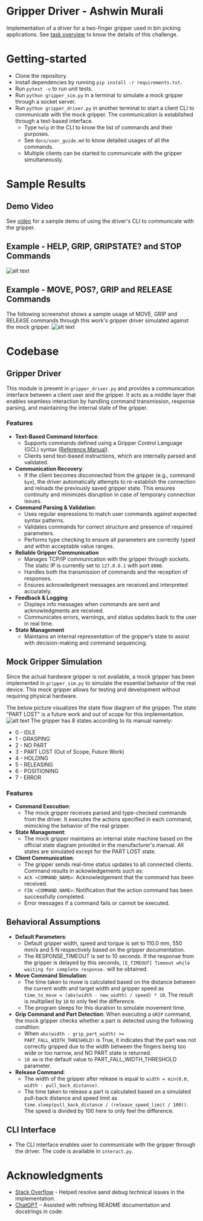 # Gripper Driver - Ashwin Murali
Implementation of a driver for a two-finger gripper used in bin picking applications. See [task overview](docs/task.md) to know the details of this challenge.

# Getting-started
- Clone the repository.
- Install dependencies by running `pip install -r requirements.txt`.
- Run `pytest -v` to run unit tests.
- Run `python gripper_sim.py` in a terminal to simulate a mock gripper through a socket server.
- Run `python gripper_driver.py` in another terminal to start a client CLI to communicate with the mock gripper. The communication is established through a text-based interface. 
    - Type `help` in the CLI to know the list of commands and their purposes.
    - See `docs/user_guide.md` to know detailed usages of all the commands.
    - Multiple clients can be started to communicate with the gripper simultaneously.

# Sample Results

## Demo Video
See [video](docs/sample_demo.m4v) for a sample demo of using the driver's CLI to communicate with the gripper.

## Example - HELP, GRIP, GRIPSTATE? and STOP Commands
![alt text](docs/usage_eg1.png "Usage Example 1")

## Example - MOVE, POS?, GRIP and RELEASE Commands
The following screenshot shows a sample usage of MOVE, GRIP and RELEASE commands through this work's gripper driver simulated against the mock gripper. 
![alt text](docs/usage_eg2.png "Usage Example 2")

# Codebase

## Gripper Driver
This module is present in `gripper_driver.py` and provides a communication interface between a client user and the gripper. It acts as a middle layer that enables seamless interaction by handling command transmission, response parsing, and maintaining the internal state of the gripper.
### Features
- **Text-Based Command Interface**: 
    - Supports commands defined using a Gripper Control Language (GCL) syntax ([Reference Manual](https://weiss-robotics.com/servo-electric/wsg-series/product/wsg/selectVariant/wsg-50-110/?file=files/downloads/wsg/wsg_gcl_reference_manual_en.pdf&cid=11209)).
    - Clients send text-based instructions, which are internally parsed and validated.
- **Communication Recovery**: 
    - If the client becomes disconnected from the gripper (e.g., command `bye`), the driver automatically attempts to re-establish the connection and reloads the previously saved gripper state. This ensures continuity and minimizes disruption in case of temporary connection issues.
- **Command Parsing & Validation**: 
    - Uses regular expressions to match user commands against expected syntax patterns.
    - Validates commands for correct structure and presence of required parameters.
    - Performs type checking to ensure all parameters are correctly typed and within acceptable value ranges.
- **Reliable Gripper Communication**
    - Manages TCP/IP communication with the gripper through sockets. The static IP is currently set to `127.0.0.1` with port `8000`.
    - Handles both the transmission of commands and the reception of responses.
    - Ensures acknowledgment messages are received and interpreted accurately.
- **Feedback & Logging**
    - Displays info messages when commands are sent and acknowledgments are received.
    - Communicates errors, warnings, and status updates back to the user in real time.
- **State Management**
    - Maintains an internal representation of the gripper’s state to assist with decision-making and command sequencing.

## Mock Gripper Simulation
Since the actual hardware gripper is not available, a mock gripper has been implemented in `gripper_sim.py` to simulate the essential behavior of the real device. This mock gripper allows for testing and development without requiring physical hardware. 

The below picture visualizes the state flow diagram of the gripper. The state "PART LOST" is a future work and out of scope for this implementation.
![alt text](docs/state_flow_diagram.png "SFD")
The gripper has 8 states according to its manual namely:
- 0 - IDLE
- 1 - GRASPING
- 2 - NO PART
- 3 - PART LOST (Out of Scope, Future Work)
- 4 - HOLDING
- 5 - RELEASING
- 6 - POSITIONING
- 7 - ERROR

### Features
- **Command Execution**:
    - The mock gripper receives parsed and type-checked commands from the driver. It executes the actions specified in each command, mimicking the behavior of the real gripper.
- **State Management**:
    - The mock gripper maintains an internal state machine based on the official state diagram provided in the manufacturer's manual. All states are simulated except for the PART LOST state.
- **Client Communication**:
    - The gripper sends real-time status updates to all connected clients. Command results in ackowledgements such as:
    - `ACK <COMMAND_NAME>`: Acknowledgement that the command has been received.
    - `FIN <COMMAND_NAME>`: Notification that the action command has been successfully completed.
    - Error messages if a command fails or cannot be executed.

## Behavioral Assumptions
- **Default Parameters**:
    - Default gripper width, speed and torque is set to 110.0 mm, 550 mm/s and 5 N respectively based on the gripper documentation.
    - The RESPONSE_TIMEOUT is set to 10 seconds. If the response from the gripper is delayed by this seconds, `[E_TIMEOUT] Timeout while waiting for complete response.` will be obtained.
- **Move Command Simulation**:
    - The time taken to move is calculated based on the distance between the current width and target width and gripper speed as `time_to_move = (abs(width - new_width) / speed) * 10`. The result is multiplied by `10` to only feel the difference.
    - The program sleeps for this duration to simulate movement time.
- **Grip Command and Part Detection**: When executing a `GRIP` command, the mock gripper checks whether a part is detected using the following condition:
    - When `abs(width - grip_part_width) >= PART_FALL_WIDTH_THRESHOLD)` is True, it indicates that the part was not correctly gripped due to the width between the fingers being too wide or too narrow, and NO PART state is returned.
    - `10 mm` is the default value to PART_FALL_WIDTH_THRESHOLD parameter.
- **Release Command**:
    - The width of the gripper after release is equal to `width = min(0.0, width - pull_back_distance)`.
    - The time taken to release a part is calculated based on a simulated pull-back distance and speed limit as `time.sleep(pull_back_distance / (release_speed_limit / 100))`. The speed is divided by 100 here to only feel the difference.

## CLI Interface
- The CLI interface enables user to communicate with the gripper through the driver. The code is available in `interact.py`.

# Acknowledgments
- [Stack Overflow](https://stackoverflow.com/questions) - Helped resolve aand debug technical issues in the implementation.
- [ChatGPT](https://chatgpt.com/) – Assisted with refining README documentation and docstrings in code.
